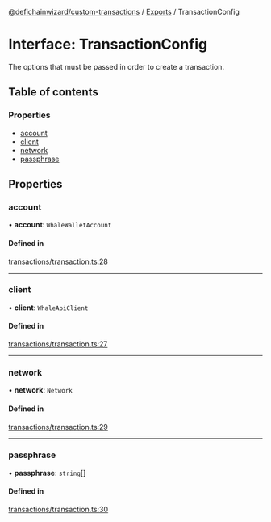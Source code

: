 [@defichainwizard/custom-transactions](../README.md) / [Exports](../modules.md) / TransactionConfig

# Interface: TransactionConfig

The options that must be passed in order to create a transaction.

## Table of contents

### Properties

- [account](TransactionConfig.md#account)
- [client](TransactionConfig.md#client)
- [network](TransactionConfig.md#network)
- [passphrase](TransactionConfig.md#passphrase)

## Properties

### account

• **account**: `WhaleWalletAccount`

#### Defined in

[transactions/transaction.ts:28](https://github.com/DeFiChain-Wizard/custom-transcation-library/blob/7d61c1f/src/transactions/transaction.ts#L28)

___

### client

• **client**: `WhaleApiClient`

#### Defined in

[transactions/transaction.ts:27](https://github.com/DeFiChain-Wizard/custom-transcation-library/blob/7d61c1f/src/transactions/transaction.ts#L27)

___

### network

• **network**: `Network`

#### Defined in

[transactions/transaction.ts:29](https://github.com/DeFiChain-Wizard/custom-transcation-library/blob/7d61c1f/src/transactions/transaction.ts#L29)

___

### passphrase

• **passphrase**: `string`[]

#### Defined in

[transactions/transaction.ts:30](https://github.com/DeFiChain-Wizard/custom-transcation-library/blob/7d61c1f/src/transactions/transaction.ts#L30)

